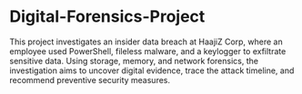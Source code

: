 # Digital-Forensics-Project
This project investigates an insider data breach at HaajiZ Corp, where an employee used PowerShell, fileless malware, and a keylogger to exfiltrate sensitive data. Using storage, memory, and network forensics, the investigation aims to uncover digital evidence, trace the attack timeline, and recommend preventive security measures.
